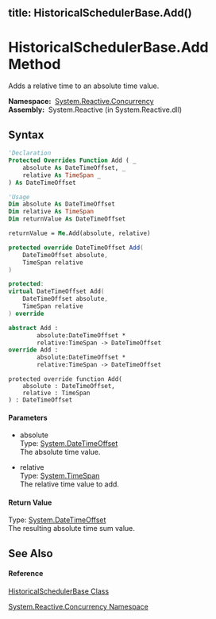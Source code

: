 title: HistoricalSchedulerBase.Add()
---
# HistoricalSchedulerBase.Add Method

Adds a relative time to an absolute time value.

**Namespace:**  [System.Reactive.Concurrency](System.Reactive.Concurrency\System.Reactive.Concurrency.md)  
**Assembly:**  System.Reactive (in System.Reactive.dll)

## Syntax

```vb
'Declaration
Protected Overrides Function Add ( _
    absolute As DateTimeOffset, _
    relative As TimeSpan _
) As DateTimeOffset
```

```vb
'Usage
Dim absolute As DateTimeOffset
Dim relative As TimeSpan
Dim returnValue As DateTimeOffset

returnValue = Me.Add(absolute, relative)
```

```csharp
protected override DateTimeOffset Add(
    DateTimeOffset absolute,
    TimeSpan relative
)
```

```c++
protected:
virtual DateTimeOffset Add(
    DateTimeOffset absolute, 
    TimeSpan relative
) override
```

```fsharp
abstract Add : 
        absolute:DateTimeOffset * 
        relative:TimeSpan -> DateTimeOffset 
override Add : 
        absolute:DateTimeOffset * 
        relative:TimeSpan -> DateTimeOffset 
```

```jscript
protected override function Add(
    absolute : DateTimeOffset, 
    relative : TimeSpan
) : DateTimeOffset
```

#### Parameters

- absolute  
  Type: [System.DateTimeOffset](https://msdn.microsoft.com/en-us/library/Bb341783)  
  The absolute time value.

- relative  
  Type: [System.TimeSpan](https://msdn.microsoft.com/en-us/library/269ew577)  
  The relative time value to add.

#### Return Value

Type: [System.DateTimeOffset](https://msdn.microsoft.com/en-us/library/Bb341783)  
The resulting absolute time sum value.

## See Also

#### Reference

[HistoricalSchedulerBase Class](HistoricalSchedulerBase\HistoricalSchedulerBase.md)

[System.Reactive.Concurrency Namespace](System.Reactive.Concurrency\System.Reactive.Concurrency.md)
